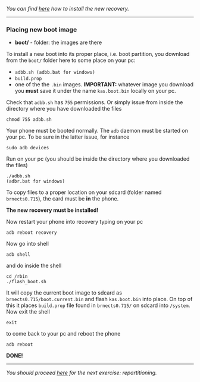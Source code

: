 *You can find [here](recovery-howto.md) how to install the new recovery.*

---

### Placing new boot image

* **boot/** - folder: the images are there

To install a new boot into its proper place, i.e. boot partition, you download from the `boot/` folder here to some place on your pc:
* `adbb.sh (adbb.bat for windows)`
* `build.prop`
* one of the the `.bin` images. **IMPORTANT:** whatever image you download you **must** save it under the name `kas.boot.bin` locally on your pc.

Check that `adbb.sh` has `755` permissions. Or simply issue from inside the directory where you have downloaded the files
```
chmod 755 adbb.sh
```
Your phone must be booted normally. The `adb` daemon must be started on your pc. To be sure in the latter issue, for instance
```
sudo adb devices
```
Run on your pc (you should be inside the directory where you downloaded the files)
```
./adbb.sh
(adbr.bat for windows)
```
To copy files to a proper location on your sdcard (folder named `brnects0.715`), the card must be **in** the phone.

**The new recovery must be installed!**

Now restart your phone into recovery typing on your pc
```
adb reboot recovery
```
Now go into shell
```
adb shell
```
and do inside the shell
```
cd /rbin
./flash_boot.sh
```
It will copy the current boot image to sdcard as `brnects0.715/boot.current.bin` and flash `kas.boot.bin` into place. On top of this it places `build.prop` file found in `brnects0.715/` on sdcard into `/system`.
Now exit the shell
```
exit
```
to come back to your pc and reboot the phone
```
adb reboot
```
**DONE!**

---

*You should proceed [here](repart-howto.md) for the next exercise: repartitioning.*
